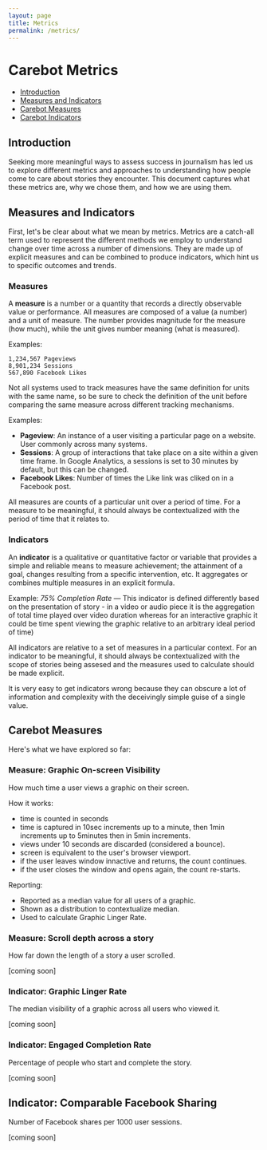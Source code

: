 ```yaml
---
layout: page
title: Metrics
permalink: /metrics/
---
```


# Carebot Metrics

* [Introduction](#introduction)
* [Measures and Indicators](#measures-and-indicators)
* [Carebot Measures](#carebot-measures)
* [Carebot Indicators](#carebot-indicators)

## Introduction

Seeking more meaningful ways to assess success in journalism has led us to explore different metrics and approaches to understanding how people come to care about stories they encounter. This document captures what these metrics are, why we chose them, and how we are using them.

## Measures and Indicators

First, let's be clear about what we mean by metrics. Metrics are a catch-all term used to represent the different methods we employ to understand change over time across a number of dimensions. They are made up of explicit measures and can be combined to produce indicators, which hint us to specific outcomes and trends.

### Measures
A **measure** is a number or a quantity that records a directly observable value or performance. All measures are composed of a value (a number) and a unit of measure. The number provides magnitude for the measure (how much), while the unit gives number meaning (what is measured).

Examples:

```
1,234,567 Pageviews
8,901,234 Sessions
567,890 Facebook Likes
```

Not all systems used to track measures have the same definition for units with the same name, so be sure to check the definition of the unit before comparing the same measure across different tracking mechanisms.

Examples:

* **Pageview**: An instance of a user visiting a particular page on a website. User commonly across many systems.
* **Sessions**: A group of interactions that take place on a site within a given time frame. In Google Analytics, a sessions is set to 30 minutes by default, but this can be changed.
* **Facebook Likes**: Number of times the Like link was cliked on in a Facebook post.

All measures are counts of a particular unit over a period of time. For a measure to be meaningful, it should always be contextualized with the period of time that it relates to. 

### Indicators
An **indicator** is a qualitative or quantitative factor or variable that provides a simple and reliable means to measure achievement; the attainment of a goal, changes resulting from a specific intervention, etc. It aggregates or combines multiple measures in an explicit formula.

Example: *75% Completion Rate* — This indicator is defined differently based on the presentation of story - in a video or audio piece it is the aggregation of total time played over video duration whereas for an interactive graphic it could be time spent viewing the graphic relative to an arbitrary ideal period of time)

All indicators are relative to a set of measures in a particular context. For an indicator to be meaningful, it should always be contextualized with the scope of stories being assesed and the measures used to calculate should be made explicit. 

It is very easy to get indicators wrong because they can obscure a lot of information and complexity with the deceivingly simple guise of a single value.

## Carebot Measures

Here's what we have explored so far:

### Measure: Graphic On-screen Visibility 
How much time a user views a graphic on their screen.

How it works:
* time is counted in seconds
* time is captured in 10sec increments up to a minute, then 1min increments up to 5minutes then in 5min increments.
* views under 10 seconds are discarded (considered a bounce).
* screen is equivalent to the user's browser viewport.
* if the user leaves window innactive and returns, the count continues.
* if the user closes the window and opens again, the count re-starts.

Reporting:
* Reported as a median value for all users of a graphic.
* Shown as a distribution to contextualize median.
* Used to calculate Graphic Linger Rate.

### Measure: Scroll depth across a story
How far down the length of a story a user scrolled.

[coming soon]

### Indicator: Graphic Linger Rate
The median visibility of a graphic across all users who viewed it.

[coming soon]

### Indicator: Engaged Completion Rate
Percentage of people who start and complete the story.

[coming soon]

## Indicator: Comparable Facebook Sharing
Number of Facebook shares per 1000 user sessions.

[coming soon]

